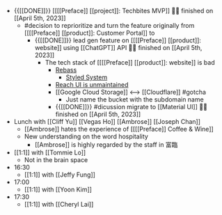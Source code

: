 - {{[[DONE]]}}  [[[[Preface]] [[project]]: Techbites MVP]] 👏🏼 finished on [[April 5th, 2023]]
    - #decision to reprioritize and turn the feature originally from [[[[Preface]] [[product]]: Customer Portal]] to 
        - {{[[DONE]]}} lead gen feature on [[[[Preface]] [[product]]: website]] using [[ChatGPT]] API 👏🏼 finished on [[April 5th, 2023]]
            - The tech stack of [[[[Preface]] [[product]]: website]] is bad
                - [Rebass](https://rebassjs.org/)
                    - [Styled System](https://styled-system.com/)
                - [Reach UI is unmaintained](https://reach.tech/)
                - [[Google Cloud Storage]] <--> [[Cloudflare]] #gotcha
                    - Just name the bucket with the subdomain name
                - {{[[DONE]]}}  #dicussion migrate to [[Material UI]] 👏🏼 finished on [[April 5th, 2023]]
- Lunch with [[Cliff Yu]] [[Vegas Ho]] [[Ambrose]] [[Joseph Chan]]
    - [[Ambrose]] hates the experience of [[[[Preface]] Coffee & Wine]]
    - New understanding on the word hospitality
        - [[Ambrose]] is highly regarded by the staff in 富臨
- [[1:1]] with [[Tommie Lo]]
    - Not in the brain space
- 16:30
    - [[1:1]] with [[Jeffy Fung]]
- 17:00
    - [[1:1]] with [[Yoon Kim]]
- 17:30
    - [[1:1]] with [[Cheryl Lai]]
